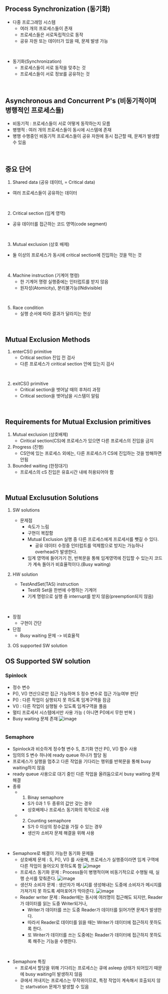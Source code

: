 ## Process Synchronization (동기화)
- 다중 프로그래밍 시스템
  - 여러 개의 프로세스들이 존재
  - 프로세스들은 서로독립적으로 동작
  - 공유 자원 또는 데이터가 있을 때, 문제 발생 가능
<br>

- 동기화(Synchronization)
  - 프로세스들이 서로 동작을 맞추는 것
  - 프로세스들이 서로 정보를 공유하는 것
<br>

## Asynchronous and Concurrent P's (비동기적이며 병행적인 프로세스들)
- 비동기적 : 프로세스들이 서로 어떻게 동작하는지 모름
- 병행적 : 여러 개의 프로세스들이 동시에 시스템에 존재
- 병행 수행중인 비동기적 프로세스들이 공유 자원에 동시 접근할 때, 문제가 발생할 수 있음
<br>

## 중요 단어
1. Shared data (공유 데이터, = Critical data)
  - 여러 프로세스들이 공유하는 데이터
<br>

2. Critical section (임계 영역)
  - 공유 데이터를 접근하는 코드 영역(code segment)
<br>

3. Mutual exclusion (상호 배제)
  - 둘 이상의 프로세스가 동시에 critical section에 진입하는 것을 막는 것
<br>

4. Machine instruction (기계어 명령)
   - 한 기계어 명령 실행중에는 인터럽트를 받지 않음
   - 원자성(Atomicity), 분리불가능(INdivisible)
<br>

5. Race condition
   - 실행 순서에 따라 결과가 달라지는 현상
<br>

## Mutual Exclusion Methods
1. enterCS() primitive
   - Critical section 진입 전 검사
   - 다른 프로세스가 ciritical section 안에 있는지 검사
<br>

2. exitCS() primitive
   - Critical section을 벗어날 때의 후처리 과정
   - Critical section을 벗어남을 시스템이 알림
<br>

## Requirements for Mutual Exclusion primitives
1. Mutual exclusion (상호배제)
   - Ciritical section(CS)에 프로세스가 있으면 다른 프로세스의 진입을 금지
2. Progress (진행)
   - CS안에 있는 프로세스 외에는, 다른 프로세스가 CS에 진입하는 것을 방해하면 안됨
3. Bounded waiting (한정대기)
   - 프로세스의 cS 진입은 유효시간 내에 허용되어야 함
<br>

## Mutual Exclusution Solutions
1. SW solutions
   - 문제점
     - 속도가 느림
     - 구현이 복잡함
     - Mutual Exclusion 실행 중 다른 프로세스에게 프로세서를 뺏길 수 있다.
       - 공유 데이터 수정중 인터럽트를 억제함으로 방지는 가능하나 overhead가 발생한다.
     - 임계 영역에 들어가기 전, 반복문을 통해 임계영역에 진입할 수 있는지 코드가 계속 돌아가 비효율적이다.(Busy waiting)
    
2. HW solution
   - TestAndSet(TAS) instruction
     - Test와 Set을 한번에 수행하는 기계어
     - 기계 명령으로 실행 중 interrupt를 받지 않음(preemption되지 않음)
  <br>
  
  - 장점
    - 구현이 간단
  - 단점
    - Busy waiting 문제 -> 비효율적
   
3. OS supported SW solution

## OS Supported SW solution
<h3>Spinlock</h3>

- 정수 변수
- P(), V() 연산으로만 접근 가능하며 S 정수 변수로 접근 가능여부 판단
- P() : 다른 작업이 실행되지 못 하도록 임계구역을 잠금
- V() : 다른 작업이 실행될 수 있도록 임계구역을 풀음
- 멀티 프로세서 시스템에서만 사용 가능 ( 아니면 P()에서 무한 반복 )
- Busy waiting 문제 존재
![image](https://github.com/SSAFY11thDaejeon7/cs_study/assets/91451735/f5977fb7-d925-41c3-bee7-e9470a16cdad)
<br><br>

<h3>Semaphore</h3>

- Spinlock과 비슷하게 정수형 변수 S, 초기화 연산 P(), V() 함수 사용
- 임의의 S 변수 하나에 ready queue 하나가 할당 됨
- 프로세스가 실행을 멈추고 다른 작업을 기다리는 행위를 반복문을 통해 busy waiting하지 않음
- ready queue 사용으로 대기 중인 다른 작업을 올려둠으로서 busy waiting 문제 해결
- 종류
  - 1) Binay semaphore
    - S가 0과 1 두 종류의 값만 갖는 경우
    - 상호배제나 프로세스 동기화의 목적으로 사용
  - 2) Counting semaphore
    - S가 0 이상의 정수값을 가질 수 있는 경우
    - 생산자 소비자 문제 해결을 위해 사용
<br>

- Semaphore로 해결이 가능한 동기화 문제들
  - 상호배제 문제 : S, P(), V() 를 사용해, 프로세스가 실행중이라면 임계 구역에 다른 작업이 들어오지 못하도록 함
  ![image](https://github.com/SSAFY11thDaejeon7/cs_study/assets/91451735/f5977fb7-d925-41c3-bee7-e9470a16cdad)
  - 프로세스 동기화 문제 : Process들이 병행적이며 비동기적으로 수행될 때, 실행 순서를 맞춰준다.
  ![image](https://github.com/SSAFY11thDaejeon7/cs_study/assets/91451735/d17b2de2-29eb-4df6-8991-15dd2c8bf9f3)
  - 생산자 소비자 문제 : 생산자가 메시지를 생성해내는 도중에 소비자가 메시지를 가져가지 못 하도록 세마포어가 막아준다.
  ![image](https://github.com/SSAFY11thDaejeon7/cs_study/assets/91451735/63949848-70dc-4fec-8b43-b41519843065)
  - Reader writer 문제 : Reader에는 동시에 여러명이 접근해도 되지만, Reader가 데이터를 읽는 도중 Writer되거나,
      - Writer가 데이터를 쓰는 도중 Reader가 데이터를 읽어가면 문제가 발생한다.
      - 따라서 Reader로 데이터를 읽을 때는 Writer가 데이터에 접근하지 못하도록 한다.
      - 또 Writer가 데이터를 쓰는 도중에는 Reader가 데이터에 접근하지 못하도록 해주는 기능을 수행한다.

<br>

- Semaphore 특징
  - 프로세서 할당을 위해 기다리는 프로세스는 큐에 asleep 상태가 되어있기 때문에 busy waiting이 발생하지 않음
  - 큐에서 꺼내지는 프로세스는 무작위이므로, 특정 작업이 계속해서 호출되지 않는 startvation 문제가 발생할 수 있음

